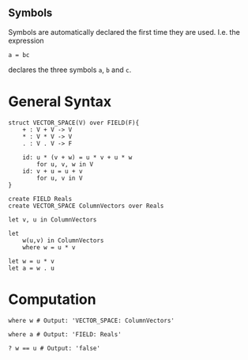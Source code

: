 ## Symbols

Symbols are automatically declared the first time they are used. I.e. the expression
```
a = bc
```
declares the three symbols `a`, `b` and `c`.


# General Syntax

```
struct VECTOR_SPACE(V) over FIELD(F){
    + : V + V -> V
    * : V * V -> V
    . : V . V -> F

    id: u * (v + w) = u * v + u * w
        for u, v, w in V
    id: v + u = u + v
        for u, v in V
}
```

```
create FIELD Reals
create VECTOR_SPACE ColumnVectors over Reals

let v, u in ColumnVectors

let
    w(u,v) in ColumnVectors
    where w = u * v

let w = u * v
let a = w . u
```

# Computation

```
where w # Output: 'VECTOR_SPACE: ColumnVectors'

where a # Output: 'FIELD: Reals'

? w == u # Output: 'false'
```

